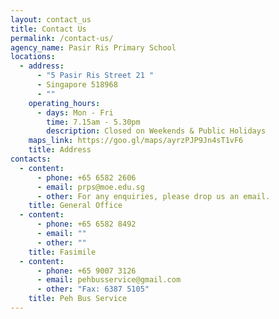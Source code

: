 ```yaml
---
layout: contact_us
title: Contact Us
permalink: /contact-us/
agency_name: Pasir Ris Primary School
locations:
  - address:
      - "5 Pasir Ris Street 21 "
      - Singapore 518968
      - ""
    operating_hours:
      - days: Mon - Fri
        time: 7.15am - 5.30pm
        description: Closed on Weekends & Public Holidays
    maps_link: https://goo.gl/maps/ayrzPJP9Jn4sT1vF6
    title: Address
contacts:
  - content:
      - phone: +65 6582 2606
      - email: prps@moe.edu.sg
      - other: For any enquiries, please drop us an email.
    title: General Office
  - content:
      - phone: +65 6582 8492
      - email: ""
      - other: ""
    title: Fasimile
  - content:
      - phone: +65 9007 3126
      - email: pehbusservice@gmail.com
      - other: "Fax: 6387 5105"
    title: Peh Bus Service
---
```

